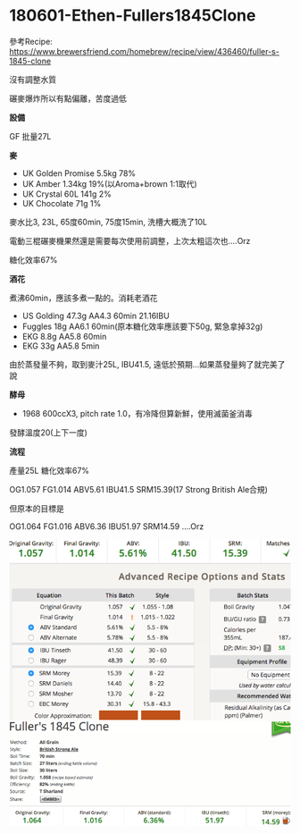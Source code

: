 # 180601-Ethen-Fullers1845Clone

參考Recipe: <https://www.brewersfriend.com/homebrew/recipe/view/436460/fuller-s-1845-clone>

沒有調整水質

碾麥爆炸所以有點偏離，苦度過低

**設備**

GF 批量27L

**麥**

* UK Golden Promise 5.5kg 78%
* UK Amber 1.34kg 19%(以Aroma+brown 1:1取代)
* UK Crystal 60L 141g 2%
* UK Chocolate 71g 1%

麥水比3, 23L, 65度60min, 75度15min, 洗槽大概洗了10L

電動三棍碾麥機果然還是需要每次使用前調整，上次太粗這次也....Orz

糖化效率67%

**酒花**

煮沸60min，應該多煮一點的。消耗老酒花

* US Golding 47.3g AA4.3 60min 21.16IBU
* Fuggles 18g AA6.1 60min(原本糖化效率應該要下50g, 緊急拿掉32g) 
* EKG 8.8g AA5.8 60min
* EKG 33g AA5.8 5min

由於蒸發量不夠，取到麥汁25L, IBU41.5, 遠低於預期...如果蒸發量夠了就完美了說

**酵母**

* 1968 600ccX3, pitch rate 1.0，有冷降但算新鮮，使用滅菌釜消毒

發酵溫度20(上下一度)


**流程**

產量25L 糖化效率67%

OG1.057 FG1.014 ABV5.61 IBU41.5 SRM15.39(17 Strong British Ale合規)

但原本的目標是

OG1.064 FG1.016 ABV6.36 IBU51.97 SRM14.59 ....Orz

![](../img/test107.png)
![](../img/test108.png)
